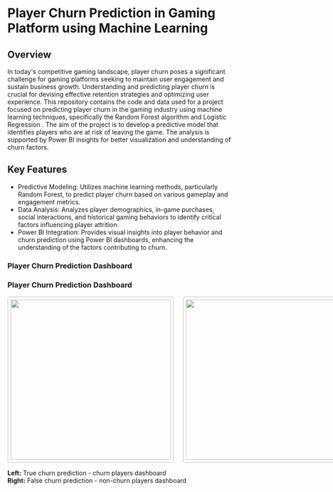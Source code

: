 # Player Churn Prediction in Gaming Platform using Machine Learning

## Overview
In today's competitive gaming landscape, player churn poses a significant challenge for gaming platforms seeking to maintain user engagement and sustain business growth. Understanding and predicting player churn is crucial for devising effective retention strategies and optimizing user experience.
This repository contains the code and data used for a project focused on predicting player churn in the gaming industry using machine learning techniques, specifically the Random Forest algorithm and Logistic Regression . The aim of the project is to develop a predictive model that identifies players who are at risk of leaving the game. The analysis is supported by Power BI insights for better visualization and understanding of churn factors.

## Key Features
- Predictive Modeling: Utilizes machine learning methods, particularly Random Forest, to predict player churn based on various gameplay and engagement metrics.
- Data Analysis: Analyzes player demographics, in-game purchases, social interactions, and historical gaming behaviors to identify critical factors influencing player attrition.
- Power BI Integration: Provides visual insights into player behavior and churn prediction using Power BI dashboards, enhancing the understanding of the factors contributing to churn.

### Player Churn Prediction Dashboard

### Player Churn Prediction Dashboard

<div style="display: flex; gap: 20px;">

  <div style="border: 2px solid #ddd; border-radius: 5px; padding: 5px;">
    <img src="https://github.com/user-attachments/assets/e58438a5-ef46-45b1-9609-49411a13f623" width="360" />
  </div>

  <div style="border: 2px solid #ddd; border-radius: 5px; padding: 5px;">
    <img src="https://github.com/user-attachments/assets/0ffc8ca0-5578-4656-a206-62108df7f6ba" width="360" />
  </div>

</div>

**Left:** True churn prediction - churn players dashboard  
**Right:** False churn prediction - non-churn players dashboard
